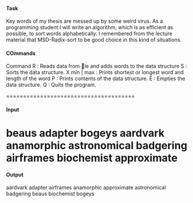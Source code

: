 #### Task

Key words of my thesis are messed up by some weird virus. As a programming student I will write an algorithm, which is as efficient as possible, to sort words alphabetically. I remembered from the lecture material that MSD-Radix-sort to be good choice in this kind of situations. 

#### COmmands

Command
R <t>       : Reads data from le <t> and adds words to the data structure
S           : Sorts the data structure.
X min | max : Prints shortest or longest word and length of the word
P           : Prints contents of the data structure.
E           : Empties the data structure.
Q           : Quits the program.

======================================

#### Input

beaus
adapter
bogeys
aardvark
anamorphic
astronomical
badgering
airframes
biochemist
approximate
=========================

#### Output
aardvark adapter airframes anamorphic approximate astronomical badgering beaus biochemist bogeys
